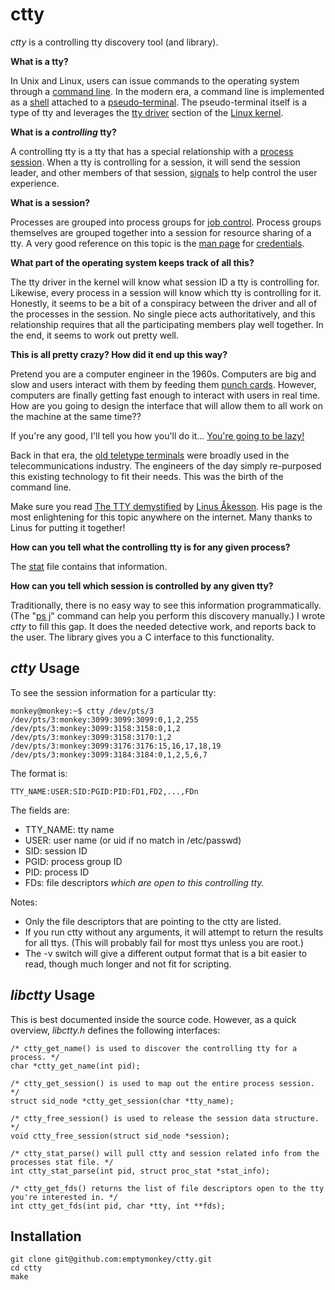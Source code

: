 # ctty #

_ctty_ is a controlling tty discovery tool (and library).

**What is a tty?**

In Unix and Linux, users can issue commands to the operating system through a [command line](http://en.wikipedia.org/wiki/Command_line). In the modern era, a command line is implemented as a [shell](http://en.wikipedia.org/wiki/Shell_%28computing%29) attached to a [pseudo-terminal](http://linux.die.net/man/7/pty). The pseudo-terminal itself is a type of tty and leverages the [tty driver](http://lxr.linux.no/#linux+v3.9.5/drivers/tty) section of the [Linux kernel](https://www.kernel.org/).

**What is a _controlling_ tty?**

A controlling tty is a tty that has a special relationship with a [process session](http://www.win.tue.nl/~aeb/linux/lk/lk-10.html). When a tty is controlling for a session, it will send the session leader, and other members of that session, [signals](http://en.wikipedia.org/wiki/Unix_signal) to help control the user experience. 

**What is a session?**

Processes are grouped into process groups for [job control](http://en.wikipedia.org/wiki/Job_control_%28Unix%29). Process groups themselves are grouped together into a session for resource sharing of a tty. A very good reference on this topic is the [man page](http://en.wikipedia.org/wiki/Man_page) for [credentials](http://linux.die.net/man/7/credentials).

**What part of the operating system keeps track of all this?**

The tty driver in the kernel will know what session ID a tty is controlling for. Likewise, every process in a session will know which tty is controlling for it. Honestly, it seems to be a bit of a conspiracy between the driver and all of the processes in the session. No single piece acts authoritatively, and this relationship requires that all the participating members play well together. In the end, it seems to work out pretty well. 

**This is all pretty crazy? How did it end up this way?**

Pretend you are a computer engineer in the 1960s. Computers are big and slow and users interact with them by feeding them [punch cards](http://en.wikipedia.org/wiki/Punch_cards). However, computers are finally getting fast enough to interact with users in real time. How are you going to design the interface that will allow them to all work on the machine at the same time??

If you're any good, I'll tell you how you'll do it... [You're going to be lazy!](http://threevirtues.com/)

Back in that era, the [old teletype terminals](http://en.wikipedia.org/wiki/Teleprinter) were broadly used in the telecommunications industry. The engineers of the day simply re-purposed this existing technology to fit their needs. This was the birth of the command line.

Make sure you read [The TTY demystified](http://www.linusakesson.net/programming/tty/) by [Linus Åkesson](http://www.linusakesson.net/). His page is the most enlightening for this topic anywhere on the internet. Many thanks to Linus for putting it together!

**How can you tell what the controlling tty is for any given process?**

The [stat](http://linux.die.net/man/5/proc) file contains that information. 

**How can you tell which session is controlled by any given tty?**

Traditionally, there is no easy way to see this information programmatically. (The "[ps j](http://linux.die.net/man/1/ps)" command can help you perform this discovery manually.) I wrote _ctty_ to fill this gap. It does the needed detective work, and reports back to the user. The library gives you a C interface to this functionality.


## _ctty_ Usage ##

To see the session information for a particular tty:
```
monkey@monkey:~$ ctty /dev/pts/3
/dev/pts/3:monkey:3099:3099:3099:0,1,2,255
/dev/pts/3:monkey:3099:3158:3158:0,1,2
/dev/pts/3:monkey:3099:3158:3170:1,2
/dev/pts/3:monkey:3099:3176:3176:15,16,17,18,19
/dev/pts/3:monkey:3099:3184:3184:0,1,2,5,6,7
```

The format is:

	TTY_NAME:USER:SID:PGID:PID:FD1,FD2,...,FDn

The fields are:

 * TTY_NAME: tty name
 * USER: user name (or uid if no match in /etc/passwd)
 * SID:	session ID
 * PGID:	process group ID
 * PID:	process ID
 * FDs:	file descriptors *which are open to this controlling tty.*

Notes:

 * Only the file descriptors that are pointing to the ctty are listed.
 * If you run ctty without any arguments, it will attempt to return the results for all ttys. (This will probably fail for most ttys unless you are root.)
 * The -v switch will give a different output format that is a bit easier to read, though much longer and not fit for scripting.

## _libctty_ Usage ##

This is best documented inside the source code. However, as a quick overview, _libctty.h_ defines the following interfaces:
```
/* ctty_get_name() is used to discover the controlling tty for a process. */
char *ctty_get_name(int pid);

/* ctty_get_session() is used to map out the entire process session. */
struct sid_node *ctty_get_session(char *tty_name);

/* ctty_free_session() is used to release the session data structure. */
void ctty_free_session(struct sid_node *session);

/* ctty_stat_parse() will pull ctty and session related info from the processes stat file. */
int ctty_stat_parse(int pid, struct proc_stat *stat_info);

/* ctty_get_fds() returns the list of file descriptors open to the tty you're interested in. */
int ctty_get_fds(int pid, char *tty, int **fds);
```

## Installation ##

```
git clone git@github.com:emptymonkey/ctty.git
cd ctty
make
```


